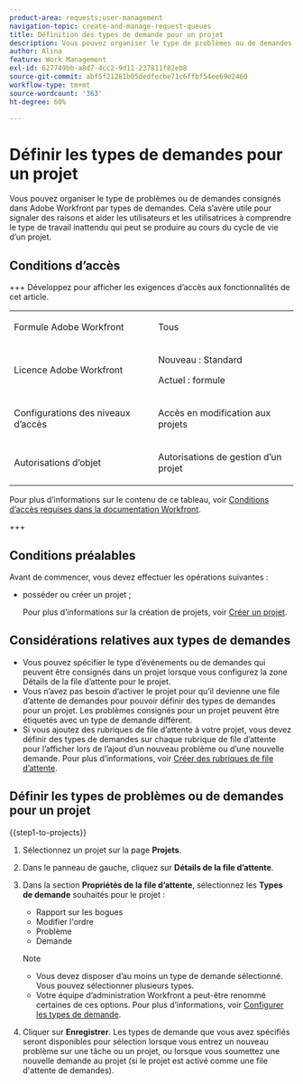 ```yaml
---
product-area: requests;user-management
navigation-topic: create-and-manage-request-queues
title: Définition des types de demande pour un projet
description: Vous pouvez organiser le type de problèmes ou de demandes consignés dans Adobe Workfront par types de demandes.
author: Alina
feature: Work Management
exl-id: 627749bb-a8d7-4cc2-9d11-237811f82eb8
source-git-commit: abf5f21281b05dedfecbe71c6ffbf54ee69e2460
workflow-type: tm+mt
source-wordcount: '363'
ht-degree: 60%

---
```


# Définir les types de demandes pour un projet

<!-- Audited: 6/2025 -->

Vous pouvez organiser le type de problèmes ou de demandes consignés dans Adobe Workfront par types de demandes. Cela s’avère utile pour signaler des raisons et aider les utilisateurs et les utilisatrices à comprendre le type de travail inattendu qui peut se produire au cours du cycle de vie d’un projet.

## Conditions d’accès

+++ Développez pour afficher les exigences d’accès aux fonctionnalités de cet article.

<table style="table-layout:auto"> 
 <col> 
 <col> 
 <tbody> 
  <tr> 
   <td role="rowheader">Formule Adobe Workfront</td> 
   <td> <p>Tous</p> </td> 
  </tr> 
  <tr> 
   <td role="rowheader">Licence Adobe Workfront</td> 
   <td>
    <p>Nouveau : Standard</p>
    <p>Actuel : formule</p></td>  
  </tr> 
  <tr> 
   <td role="rowheader">Configurations des niveaux d’accès</td> 
   <td> <p>Accès en modification aux projets</p></td> 
  </tr> 
  <tr> 
   <td role="rowheader">Autorisations d’objet</td> 
   <td> <p>Autorisations de gestion d’un projet</p></td> 
  </tr> 
 </tbody> 
</table>

Pour plus d’informations sur le contenu de ce tableau, voir [Conditions d’accès requises dans la documentation Workfront](/help/quicksilver/administration-and-setup/add-users/access-levels-and-object-permissions/access-level-requirements-in-documentation.md).

+++

## Conditions préalables

Avant de commencer, vous devez effectuer les opérations suivantes :

* posséder ou créer un projet ;

  Pour plus d’informations sur la création de projets, voir [Créer un projet](../../../manage-work/projects/create-projects/create-project.md).

## Considérations relatives aux types de demandes

* Vous pouvez spécifier le type d’événements ou de demandes qui peuvent être consignés dans un projet lorsque vous configurez la zone Détails de la file d’attente pour le projet.
* Vous n’avez pas besoin d’activer le projet pour qu’il devienne une file d’attente de demandes pour pouvoir définir des types de demandes pour un projet. Les problèmes consignés pour un projet peuvent être étiquetés avec un type de demande différent.
* Si vous ajoutez des rubriques de file d’attente à votre projet, vous devez définir des types de demandes sur chaque rubrique de file d’attente pour l’afficher lors de l’ajout d’un nouveau problème ou d’une nouvelle demande. Pour plus d’informations, voir [Créer des rubriques de file d’attente](../../../manage-work/requests/create-and-manage-request-queues/create-queue-topics.md).

## Définir les types de problèmes ou de demandes pour un projet

{{step1-to-projects}}

1. Sélectionnez un projet sur la page **Projets**.
1. Dans le panneau de gauche, cliquez sur **Détails de la file d’attente**.
1. Dans la section **Propriétés de la file d’attente**, sélectionnez les **Types de demande** souhaités pour le projet :
   * Rapport sur les bogues
   * Modifier l&#39;ordre
   * Problème
   * Demande

   >[!NOTE]
   >
   >* Vous devez disposer d’au moins un type de demande sélectionné. Vous pouvez sélectionner plusieurs types.
   >* Votre équipe d’administration Workfront a peut-être renommé certaines de ces options. Pour plus d’informations, voir [Configurer les types de demande](../../../administration-and-setup/set-up-workfront/configure-system-defaults/configure-request-types.md).

1. Cliquer sur **Enregistrer**. Les types de demande que vous avez spécifiés seront disponibles pour sélection lorsque vous entrez un nouveau problème sur une tâche ou un projet, ou lorsque vous soumettez une nouvelle demande au projet (si le projet est activé comme une file d&#39;attente de demandes).
